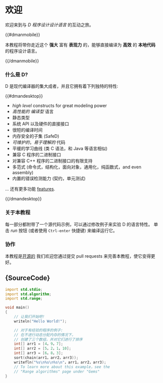 # 欢迎

欢迎来到与 *D 程序设计设计语言* 的互动之旅。

{{#dmanmobile}}

本教程将带你走近这个 __强大__ 富有 __表现力__ 的，能够直接编译为 __高效__ 的 __本地代码__ 的程序设计语言。

{{/dmanmobile}}

### 什么是 D?

D 是现代编译器的集大成者，并且它拥有着下列独特的特性:

{{#dmandesktop}}

- _high level_ constructs for great modeling power
- _高性能的_ _编译型_ 语言
- 静态类型
- 系统 API 以及硬件的直接接口
- 很短的编译时间
- 内存安全的子集 (SafeD)
- _可维护的_，_易于理解的_ 代码
- 平缓的学习曲线 (类 C 语法，和 Java 等语言相似)
- 兼容 C 程序的二进制接口
- 对兼容 C++ 程序的二进制接口的有限支持
- 多范式 (命令式，结构化，面向对象，通用化，纯函数式，and even assembly)
- 内置的错误检测能力 (契约，单元测试)

... 还有更多功能 [features](http://dlang.org/overview.html).

{{/dmandesktop}}

### 关于本教程

每一部分都附带了一个源代码示例，可以通过修改例子来实验 D 的语言特性。
单击 _run_ 按钮 (或者使用 `Ctrl-enter` 快捷键) 来编译运行它。

### 协作

本教程是[开源的](https://github.com/dlang-tour)
我们欢迎您通过提交 pull requests 来完善本教程，使它变得更好。

## {SourceCode}

```d
import std.stdio;
import std.algorithm;
import std.range;

void main()
{
    // 让我们开始吧!
    writeln("Hello World!");

    // 对于有经验的程序的例子:
    // 在不进行动态分配内存的情况下，
    // 创建了三个数组，并对它们进行了排序
    int[] arr1 = [4，9，7];
    int[] arr2 = [5，2，1，10];
    int[] arr3 = [6，8，3];
    sort(chain(arr1，arr2，arr3));
    writefln("%s\n%s\n%s\n"，arr1，arr2，arr3);
    // To learn more about this example，see the
    // "Range algorithms" page under "Gems"
}
```
